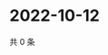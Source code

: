 # 2022-10-12

共 0 条

<!-- BEGIN WEIBO -->
<!-- 最后更新时间 Wed Oct 12 2022 06:02:36 GMT+0800 (China Standard Time) -->

<!-- END WEIBO -->
